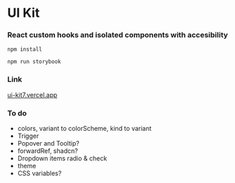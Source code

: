 # UI Kit

### React custom hooks and isolated components with accesibility

`npm install`

`npm run storybook`

### Link

[ui-kit7.vercel.app](https://ui-kit7.vercel.app/)

### To do

- colors, variant to colorScheme, kind to variant
- Trigger
- Popover and Tooltip?
- forwardRef, shadcn?
- Dropdown items radio & check
- theme
- CSS variables?
